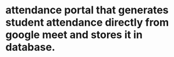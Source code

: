 # attendance portal that generates student attendance directly from google meet and stores it in database.

